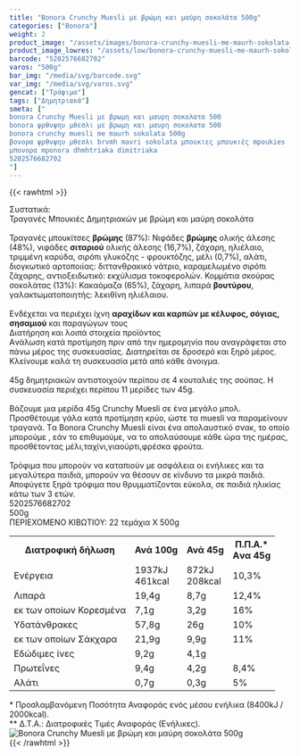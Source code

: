 ```yaml
---
title: "Bonora Crunchy Muesli με βρώμη και μαύρη σοκολάτα 500g"
categories: ["Bonora"]
weight: 2
product_image: "/assets/images/bonora-crunchy-muesli-me-maurh-sokolata-500g.jpg"
product_image_lowres: "/assets/low/bonora-crunchy-muesli-me-maurh-sokolata-500g.jpg"
barcode: "5202576682702"
varos: "500g"
bar_img: "/media/svg/barcode.svg"
var_img: "/media/svg/varos.svg"
gencat: ["Τρόφιμα"]
tags: ["Δημητριακά"]
smeta: ["
bonora Crunchy Muesli με βρωμη και μαυρη σοκολατα 500
bonora ψρθνψηυ μθεσλι με βρωμη και μαυρη σοκολατα 500
bonora crunchy muesli me maurh sokolata 500g
βονορα ψρθνψηυ μθεσλι brvmh mavri sokolata μπουκιες μπουκιές mpoukies
μπονορα mponora dhmhtriaka dimitriaka
5202576682702
"]
---
```

{{< rawhtml >}}

<div class="sload54"><div class="product"><div id="sistatika">Συστατικά:</div><div class="alltext">Τραγανές Μπουκιές Δηµητριακών µε βρώµη και µαύρη σοκολάτα<br><br>Τραγανές µπουκίτσες <strong>βρώµης</strong> (87%): Νιφάδες <strong>βρώµης</strong> ολικής άλεσης (48%), νιφάδες <strong>σιταριού</strong> ολικής άλεσης (16,7%), ζάχαρη, ηλιέλαιο, τριµµένη καρύδα, σιρόπι γλυκόζης - φρουκτόζης, µέλι (0,7%), αλάτι, διογκωτικό αρτοποιίας: διττανθρακικό νάτριο, καραµελωµένο σιρόπι ζάχαρης, αντιοξειδωτικό: εκχύλισµα τοκοφερολών. Κοµµάτια σκούρας σοκολάτας (13%): Κακαόµαζα (65%), ζάχαρη, λιπαρά <strong>βουτύρου</strong>, γαλακτωµατοποιητής: λεκιθίνη ηλιέλαιου.<br><br>Ενδέχεται να περιέχει ίχνη <strong>αραχίδων και καρπών µε κέλυφος, σόγιας, σησαµιού</strong> και παραγώγων τους</div><div id="loipa">Διατήρηση και λοιπά στοιχεία προϊόντος</div><div class="alltext">Aνάλωση κατά προτίμηση πριν από την ημερομηνία που αναγράφεται στο πάνω μέρος της συσκευασίας. Διατηρείται σε δροσερό και ξηρό μέρος. Κλείνουμε καλά τη συσκευασία μετά από κάθε άνοιγμα.<br><br>45g δηµητριακών αντιστοιχούν περίπου σε 4 κουταλιές της σούπας. Η συσκευασία περιέχει περίπου 11 µερίδες των 45g.<br><br>Βάζουµε µια µερίδα 45g Crunchy Muesli σε ένα µεγάλο µπολ. Προσθέτουµε γάλα κατά προτίµηση κρύο, ώστε τα muesli να παραµείνουν τραγανά. Tα Bonora Crunchy Muesli είναι ένα απολαυστικό σνακ, το οποίο µπορούµε , εάν το επιθυµούµε, να το απολαύσουµε κάθε ώρα της ηµέρας, προσθέτοντας µέλι,ταχίνι,γιαούρτι,φρέσκα φρούτα.<br><br>Τρόφιμα που μπορούν να καταπιούν με ασφάλεια οι ενήλικες και τα μεγαλύτερα παιδιά, μπορούν να θέσουν σε κίνδυνο τα μικρά παιδιά. Αποφύγετε ξηρά τρόφιμα που θρυμματίζονται εύκολα, σε παιδιά ηλικίας κάτω των 3 ετών.</div><div id="barcode"><div id="barimage1"></div><span id="bartext">5202576682702</span></div><div id="varos"><div id="varosimage1"></div><span id="varostext">500g</span></div><div id="kivotio">ΠΕΡΙΕΧΟΜΕΝΟ ΚΙΒΩΤΙΟΥ: 22 τεμάχια Χ 500g</div><div class="tabout"><table id="diatable"><tbody><tr><th>Διατροφική δήλωση</th><th>Ανά 100g</th><th>Ανά 45g</th><th>Π.Π.Α.*<br>Aνα 45g</th></tr><tr><td class="texr2">Ενέργεια</td><td class="texr">1937kJ<br>461kcal</td><td class="texr">872kJ<br>208kcal</td><td class="texr">10,3%</td></tr><tr><td class="texr2">Λιπαρά</td><td class="texr">19,4g</td><td class="texr">8,7g</td><td class="texr">12,4%</td></tr><tr><td class="gray">εκ των οποίων Κορεσµένα</td><td class="gray2">7,1g</td><td class="gray2">3,2g</td><td class="gray2">16%</td></tr><tr><td class="texr2">Yδατάνθρακες</td><td class="texr">57,8g</td><td class="texr">26g</td><td class="texr">10%</td></tr><tr><td class="gray">εκ των οποίων Σάκχαρα</td><td class="gray2">21,9g</td><td class="gray2">9,9g</td><td class="gray2">11%</td></tr><tr><td class="texr2">Eδώδιμες ίνες</td><td class="texr">9,2g</td><td class="texr">4,1g</td><td class="texr">&nbsp;</td></tr><tr><td class="texr2">Πρωτεΐνες</td><td class="texr">9,4g</td><td class="texr">4,2g</td><td class="texr">8,4%</td></tr><tr><td class="texr2">Αλάτι</td><td class="texr">0,7g</td><td class="texr">0,3g</td><td class="texr">5%</td></tr></tbody></table></div><div class="alltext">* Προσλαμβανόμενη Ποσότητα Αναφοράς ενός μέσου ενήλικα (8400kJ / 2000kcal).<br>** Δ.Τ.Α.: Διατροφικές Τιμές Αναφοράς (Ενήλικες).</div><div class="pimg"><img alt="Bonora Crunchy Muesli με βρώμη και μαύρη σοκολάτα 500g" title="Bonora Crunchy Muesli με βρώμη και μαύρη σοκολάτα 500g" src="/assets/images/bonora-crunchy-muesli-me-maurh-sokolata-500g.jpg"></div></div></div>
{{< /rawhtml >}}



